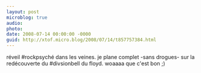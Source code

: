 ```yaml
---
layout: post
microblog: true
audio: 
photo: 
date: 2008-07-14 00:00:00 -0000
guid: http://xtof.micro.blog/2008/07/14/t857757384.html
---
```

réveil #rockpsyché dans les veines. je plane complet -sans drogues- sur la redécouverte du #divsionbell du floyd. woaaaa que c'est bon ;)
